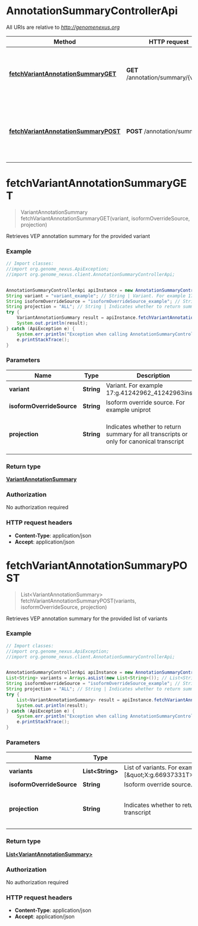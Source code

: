 # AnnotationSummaryControllerApi

All URIs are relative to *http://genomenexus.org*

Method | HTTP request | Description
------------- | ------------- | -------------
[**fetchVariantAnnotationSummaryGET**](AnnotationSummaryControllerApi.md#fetchVariantAnnotationSummaryGET) | **GET** /annotation/summary/{variant} | Retrieves VEP annotation summary for the provided variant
[**fetchVariantAnnotationSummaryPOST**](AnnotationSummaryControllerApi.md#fetchVariantAnnotationSummaryPOST) | **POST** /annotation/summary | Retrieves VEP annotation summary for the provided list of variants


<a name="fetchVariantAnnotationSummaryGET"></a>
# **fetchVariantAnnotationSummaryGET**
> VariantAnnotationSummary fetchVariantAnnotationSummaryGET(variant, isoformOverrideSource, projection)

Retrieves VEP annotation summary for the provided variant

### Example
```java
// Import classes:
//import org.genome_nexus.ApiException;
//import org.genome_nexus.client.AnnotationSummaryControllerApi;


AnnotationSummaryControllerApi apiInstance = new AnnotationSummaryControllerApi();
String variant = "variant_example"; // String | Variant. For example 17:g.41242962_41242963insGA
String isoformOverrideSource = "isoformOverrideSource_example"; // String | Isoform override source. For example uniprot
String projection = "ALL"; // String | Indicates whether to return summary for all transcripts or only for canonical transcript
try {
    VariantAnnotationSummary result = apiInstance.fetchVariantAnnotationSummaryGET(variant, isoformOverrideSource, projection);
    System.out.println(result);
} catch (ApiException e) {
    System.err.println("Exception when calling AnnotationSummaryControllerApi#fetchVariantAnnotationSummaryGET");
    e.printStackTrace();
}
```

### Parameters

Name | Type | Description  | Notes
------------- | ------------- | ------------- | -------------
 **variant** | **String**| Variant. For example 17:g.41242962_41242963insGA |
 **isoformOverrideSource** | **String**| Isoform override source. For example uniprot | [optional]
 **projection** | **String**| Indicates whether to return summary for all transcripts or only for canonical transcript | [optional] [default to ALL] [enum: ALL, CANONICAL]

### Return type

[**VariantAnnotationSummary**](VariantAnnotationSummary.md)

### Authorization

No authorization required

### HTTP request headers

 - **Content-Type**: application/json
 - **Accept**: application/json

<a name="fetchVariantAnnotationSummaryPOST"></a>
# **fetchVariantAnnotationSummaryPOST**
> List&lt;VariantAnnotationSummary&gt; fetchVariantAnnotationSummaryPOST(variants, isoformOverrideSource, projection)

Retrieves VEP annotation summary for the provided list of variants

### Example
```java
// Import classes:
//import org.genome_nexus.ApiException;
//import org.genome_nexus.client.AnnotationSummaryControllerApi;


AnnotationSummaryControllerApi apiInstance = new AnnotationSummaryControllerApi();
List<String> variants = Arrays.asList(new List<String>()); // List<String> | List of variants. For example [\"X:g.66937331T>A\",\"17:g.41242962_41242963insGA\"]
String isoformOverrideSource = "isoformOverrideSource_example"; // String | Isoform override source. For example uniprot
String projection = "ALL"; // String | Indicates whether to return summary for all transcripts or only for canonical transcript
try {
    List<VariantAnnotationSummary> result = apiInstance.fetchVariantAnnotationSummaryPOST(variants, isoformOverrideSource, projection);
    System.out.println(result);
} catch (ApiException e) {
    System.err.println("Exception when calling AnnotationSummaryControllerApi#fetchVariantAnnotationSummaryPOST");
    e.printStackTrace();
}
```

### Parameters

Name | Type | Description  | Notes
------------- | ------------- | ------------- | -------------
 **variants** | **List&lt;String&gt;**| List of variants. For example [\&quot;X:g.66937331T&gt;A\&quot;,\&quot;17:g.41242962_41242963insGA\&quot;] |
 **isoformOverrideSource** | **String**| Isoform override source. For example uniprot | [optional]
 **projection** | **String**| Indicates whether to return summary for all transcripts or only for canonical transcript | [optional] [default to ALL] [enum: ALL, CANONICAL]

### Return type

[**List&lt;VariantAnnotationSummary&gt;**](VariantAnnotationSummary.md)

### Authorization

No authorization required

### HTTP request headers

 - **Content-Type**: application/json
 - **Accept**: application/json

